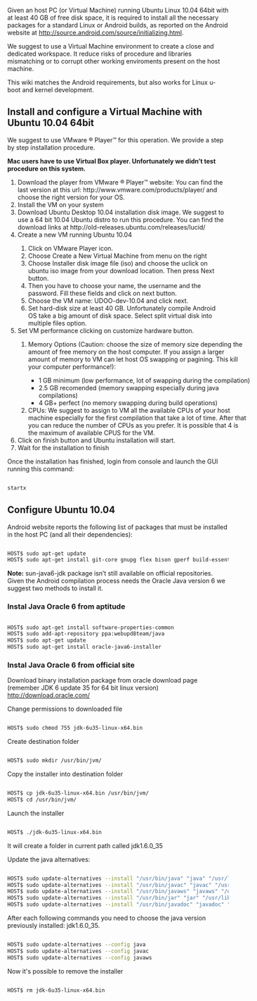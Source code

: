 Given an host PC (or Virtual Machine) running Ubuntu Linux 10.04 64bit with at least 40 GB of free disk space, it is required to install all the necessary packages for a standard Linux or Android builds, as reported on the Android website at http://source.android.com/source/initializing.html.

We suggest to use a Virtual Machine environment to create a close and dedicated workspace. It reduce risks of procedure and libraries mismatching or to corrupt other working enviroments present on the host machine.

This wiki matches the Android requirements, but also works for Linux u-boot and kernel development.

## Install and configure a Virtual Machine with Ubuntu 10.04 64bit

We suggest to use VMware ® Player™ for this operation. We provide a step by step installation procedure.

**Mac users have to use Virtual Box player. Unfortunately we didn’t test procedure on this system.**


<ol type="1">
<li>Download the player from VMware ® Player™ website: You can find the last version at this url: http://www.vmware.com/products/player/ and choose the right version for your OS.</li>
<li>Install the VM on your system</li>
<li>Download Ubuntu Desktop 10.04 installation disk image. We suggest to use a 64 bit 10.04 Ubuntu distro to run this procedure. You can find the download links at http://old-releases.ubuntu.com/releases/lucid/</li>
<li>Create a new VM running Ubuntu 10.04</li>

<ol style="width:450px;">
 <li>Click on VMware Player icon.</li>
 <li>Choose Create a New Virtual Machine from menu on the right</li>
 <li>Choose Installer disk image file (iso) and choose the uclick on ubuntu iso image from your download location. Then press Next button.</li>
 <li>Then you have to choose your name, the username and the password. Fill these fields and click on next button.</li>
 <li>Choose the VM name: UDOO-dev-10.04 and click next.</li>
 <li>Set hard-disk size at least 40 GB. Unfortunately compile Android OS take a big amount of disk space. Select split virtual disk into multiple files option.</li>
</ol>
 <li>Set VM performance clicking on customize hardware button.</li>
 <ol style="width:500px;">
 <li>Memory Options (Caution: choose the size of memory size depending the amount of free memory on the host computer. If you assign a larger amount of memory to VM can let host OS swapping or pagining. This kill your computer performance!):</li>
  <ul style="width:500px;">
<li>1 GB minimum (low performance, lot of swapping during the compilation)</li>
<li>2.5 GB recomended (memory swapping especially during java compilations)</li>
<li>4 GB+ perfect (no memory swapping during build operations)</li>
 </ul> 
 <li>CPUs: We suggest to assign to VM all the available CPUs of your host machine especially for the first compilation that take a lot of time. After that you can reduce the number of CPUs as you prefer. It is possible that 4 is the maximum of available CPUS for the VM.</li>
 </ol> 
 
<li>Click on finish button and Ubuntu installation will start.</li>
<li>Wait for the installation to finish</li>


</ol>  

Once the installation has finished, login from console and launch the GUI running this command:

```bash

startx 

```

## Configure Ubuntu 10.04

Android website reports the following list of packages that must be installed in the host PC (and all their dependencies):

```bash

HOST$ sudo apt-get update
HOST$ sudo apt-get install git-core gnupg flex bison gperf build-essential zip curl zlib1g-dev libc6-dev lib32ncurses5-dev ia32-libs x11proto-core-dev libx11-dev lib32readline5-dev lib32z-dev libgl1-mesa-dev g++-multilib mingw32 tofrodos python-markdown libxml2-utils xsltproc uboot-mkimage uuid uuid-dev liblz-dev liblzo2-2 liblzo2-dev dialog sun-java6-jdk  

```

**Note:** sun-java6-jdk package isn’t still available on official repositories. Given the Android compilation process needs the Oracle Java version 6 we suggest two methods to install it.

### Instal Java Oracle 6 from aptitude

```bash

HOST$ sudo apt-get install software-properties-common
HOST$ sudo add-apt-repository ppa:webupd8team/java
HOST$ sudo apt-get update
HOST$ sudo apt-get install oracle-java6-installer

```

### Instal Java Oracle 6 from official site

Download binary installation package from oracle download page (remember JDK 6 update 35 for 64 bit linux version) http://download.oracle.com/

Change permissions to downloaded file

```bash

HOST$ sudo chmod 755 jdk-6u35-linux-x64.bin

```

Create destination folder

```bash

HOST$ sudo mkdir /usr/bin/jvm/

```

Copy the installer into destination folder

```bash

HOST$ cp jdk-6u35-linux-x64.bin /usr/bin/jvm/
HOST$ cd /usr/bin/jvm/

```

Launch the installer

```bash

HOST$ ./jdk-6u35-linux-x64.bin

```

It will create a folder in current path called jdk1.6.0_35

Update the java alternatives:

```bash

HOST$ sudo update-alternatives --install "/usr/bin/java" "java" "/usr/lib/jvm/jdk1.6.0_35/bin/java" 1
HOST$ sudo update-alternatives --install "/usr/bin/javac" "javac" "/usr/lib/jvm/jdk1.6.0_35/bin/javac" 1
HOST$ sudo update-alternatives --install "/usr/bin/javaws" "javaws" "/usr/lib/jvm/jdk1.6.0_35/bin/javaws" 1
HOST$ sudo update-alternatives --install "/usr/bin/jar" "jar" "/usr/lib/jvm/jdk1.6.0_35/bin/jar" 1
HOST$ sudo update-alternatives --install "/usr/bin/javadoc" "javadoc" "/usr/lib/jvm/jdk1.6.0_35/bin/javadoc" 1

```

After each following commands you need to choose the java version previously installed: jdk1.6.0_35.

```bash

HOST$ sudo update-alternatives --config java
HOST$ sudo update-alternatives --config javac
HOST$ sudo update-alternatives --config javaws

```

Now it's possible to remove the installer

```bash

HOST$ rm jdk-6u35-linux-x64.bin

```














